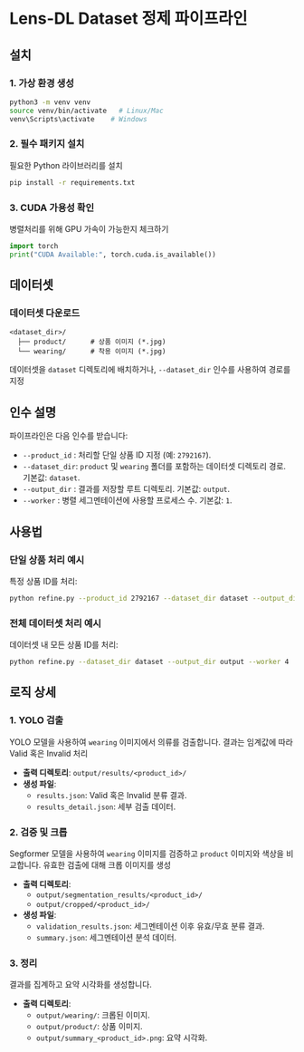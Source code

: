 # Lens-DL Dataset 정제 파이프라인

## 설치

### 1. 가상 환경 생성

```bash
python3 -m venv venv
source venv/bin/activate   # Linux/Mac
venv\Scripts\activate    # Windows
```

### 2. 필수 패키지 설치

필요한 Python 라이브러리를 설치

```bash
pip install -r requirements.txt
```

### 3. CUDA 가용성 확인

병렬처리를 위해 GPU 가속이 가능한지 체크하기

```python
import torch
print("CUDA Available:", torch.cuda.is_available())
```

## 데이터셋

### 데이터셋 다운로드

```
<dataset_dir>/
  ├── product/      # 상품 이미지 (*.jpg)
  └── wearing/      # 착용 이미지 (*.jpg)
```

데이터셋을 `dataset` 디렉토리에 배치하거나, `--dataset_dir` 인수를 사용하여 경로를 지정

## 인수 설명

파이프라인은 다음 인수를 받습니다:

-   `--product_id` : 처리할 단일 상품 ID 지정 (예: `2792167`).
-   `--dataset_dir`: `product` 및 `wearing` 폴더를 포함하는 데이터셋 디렉토리 경로. 기본값: `dataset`.
-   `--output_dir` : 결과를 저장할 루트 디렉토리. 기본값: `output`.
-   `--worker` : 병렬 세그멘테이션에 사용할 프로세스 수. 기본값: `1`.

## 사용법

### 단일 상품 처리 예시

특정 상품 ID를 처리:

```bash
python refine.py --product_id 2792167 --dataset_dir dataset --output_dir output --worker 8
```

### 전체 데이터셋 처리 예시

데이터셋 내 모든 상품 ID를 처리:

```bash
python refine.py --dataset_dir dataset --output_dir output --worker 4
```

## 로직 상세

### 1. YOLO 검출

YOLO 모델을 사용하여 `wearing` 이미지에서 의류를 검출합니다. 결과는 임계값에 따라 Valid 혹은 Invalid 처리

-   **출력 디렉토리**: `output/results/<product_id>/`
-   **생성 파일**:
    -   `results.json`: Valid 혹은 Invalid 분류 결과.
    -   `results_detail.json`: 세부 검출 데이터.

### 2. 검증 및 크롭

Segformer 모델을 사용하여 `wearing` 이미지를 검증하고 `product` 이미지와 색상을 비교합니다. 유효한 검출에 대해 크롭 이미지를 생성

-   **출력 디렉토리**:
    -   `output/segmentation_results/<product_id>/`
    -   `output/cropped/<product_id>/`
-   **생성 파일**:
    -   `validation_results.json`: 세그멘테이션 이후 유효/무효 분류 결과.
    -   `summary.json`: 세그멘테이션 분석 데이터.

### 3. 정리

결과를 집계하고 요약 시각화를 생성합니다.

-   **출력 디렉토리**:
    -   `output/wearing/`: 크롭된 이미지.
    -   `output/product/`: 상품 이미지.
    -   `output/summary_<product_id>.png`: 요약 시각화.
